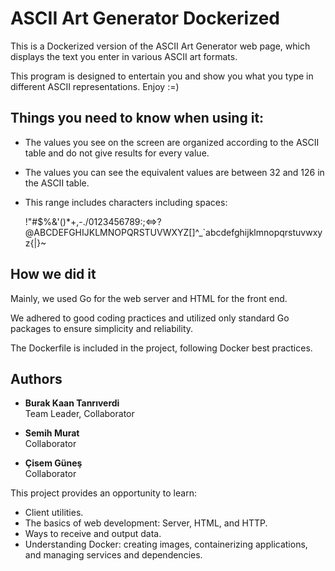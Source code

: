 # ASCII Art Generator Dockerized

This is a Dockerized version of the ASCII Art Generator web page, which displays the text you enter in various ASCII art formats.

This program is designed to entertain you and show you what you type in different ASCII representations. Enjoy :=)

## Things you need to know when using it:

- The values you see on the screen are organized according to the ASCII table and do not give results for every value.
- The values you can see the equivalent values are between 32 and 126 in the ASCII table.
- This range includes characters including spaces:
  
  !"#$%&'()*+,-./0123456789:;<=>?@ABCDEFGHIJKLMNOPQRSTUVWXYZ[\]^_`abcdefghijklmnopqrstuvwxyz{|}~

## How we did it

Mainly, we used Go for the web server and HTML for the front end.

We adhered to good coding practices and utilized only standard Go packages to ensure simplicity and reliability.

The Dockerfile is included in the project, following Docker best practices.

## Authors

- **Burak Kaan Tanrıverdi**  
  Team Leader, Collaborator

- **Semih Murat**  
  Collaborator

- **Çisem Güneş**  
  Collaborator

This project provides an opportunity to learn:

- Client utilities.
- The basics of web development: Server, HTML, and HTTP.
- Ways to receive and output data.
- Understanding Docker: creating images, containerizing applications, and managing services and dependencies.
